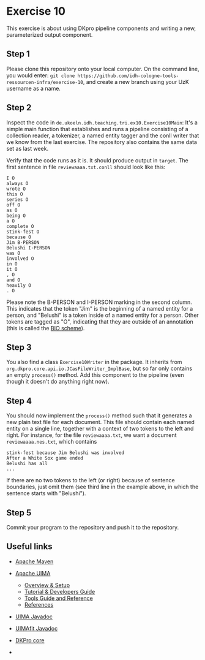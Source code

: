 # Exercise 10

This exercise is about using DKpro pipeline components and writing a new, parameterized output component.

## Step 1

Please clone this repository onto your local computer. On the command line, you would enter: `git clone https://github.com/idh-cologne-tools-ressourcen-infra/exercise-10`, and create a new branch using your UzK username as a name.

## Step 2

Inspect the code in `de.ukoeln.idh.teaching.tri.ex10.Exercise10Main`: It's a simple main function that establishes and runs a pipeline consisting of a collection reader, a tokenizer, a named entity tagger and the conll writer that we know from the last exercise. The repository also contains the same data set as last week.

Verify that the code runs as it is. It should produce output in `target`. The first sentence in file `reviewaaaa.txt.conll` should look like this:

```
I O
always O
wrote O
this O
series O
off O
as O
being O
a O
complete O
stink-fest O
because O
Jim B-PERSON
Belushi I-PERSON
was O
involved O
in O
it O
, O
and O
heavily O
. O
```

Please note the B-PERSON and I-PERSON marking in the second column. This indicates that the token "Jim" is the beginning of a named entity for a person, and "Belushi" is a token inside of a named entity for a person. Other tokens  are tagged as "O", indicating that they are outside of an annotation (this is called the [BIO scheme](https://en.wikipedia.org/wiki/Inside–outside–beginning_(tagging))).

## Step 3

You also find a class `Exercise10Writer` in the package. It inherits from `org.dkpro.core.api.io.JCasFileWriter_ImplBase`, but so far only contains an empty `process()` method. Add this component to the pipeline (even though it doesn't do anything right now).

## Step 4

You should now implement the `process()` method such that it generates a new plain text file for each document. This file should contain each named entity on a single line, together with a context of two tokens to the left and right. For instance, for the file `reviewaaaa.txt`, we want a document `reviewaaaa.nes.txt`, which contains 

```
stink-fest because Jim Belushi was involved
After a White Sox game ended
Belushi has all
...
```

If there are no two tokens to the left (or right) because of sentence boundaries, just omit them (see third line in the example above, in which the sentence starts with "Belushi").

## Step 5
Commit your program to the repository and push it to the repository.


## Useful links

- [Apache Maven](http://maven.apache.org)

- [Apache UIMA](https://uima.apache.org)
     - [Overview & Setup](https://uima.apache.org/d/uimaj-current/overview_and_setup.html)
     - [Tutorial & Developers Guide](https://uima.apache.org/d/uimaj-current/tutorials_and_users_guides.html)
     - [Tools Guide and Reference](https://uima.apache.org/d/uimaj-current/tools.html)
     - [References](https://uima.apache.org/d/uimaj-current/references.html)
- [UIMA Javadoc](https://javadoc.io/doc/org.apache.uima/uimaj-core/latest/index.html)
- [UIMAfit Javadoc](https://javadoc.io/doc/org.apache.uima/uimafit-core/latest/index.html)

- [DKPro core](https://dkpro.github.io/dkpro-core/)
- 